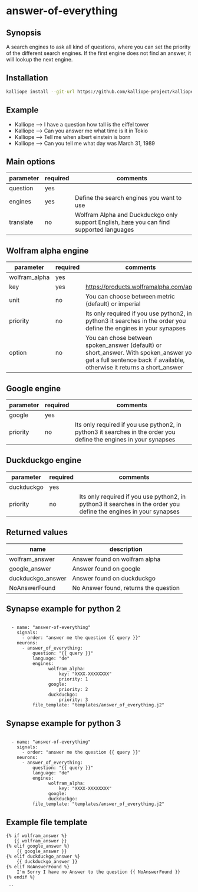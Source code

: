 # answer-of-everything

## Synopsis
A search engines to ask all kind of questions, where you can set the priority of the different search engines. If the first engine does not find an answer, it will lookup the next engine.

## Installation
```bash
kalliope install --git-url https://github.com/kalliope-project/kalliope_neuron_answer_of_everything.git
```

## Example
- Kalliope --> I have a question how tall is the eiffel tower 
- Kalliope --> Can you answer me what time is it in Tokio
- Kalliope --> Tell me when albert einstein is born
- Kalliope --> Can you tell me what day was March 31, 1989


## Main options
| parameter        | required | comments                                     |
|------------------|----------|----------------------------------------------|
| question         | yes      |                                              |
| engines          | yes      | Define the search engines you want to use    |
| translate        | no       | Wolfram Alpha and Duckduckgo only support English, [here](https://py-googletrans.readthedocs.io/en/latest/#googletrans-languages) you can find supported languages |

## Wolfram alpha engine
| parameter        | required | comments                                     |
|------------------|----------|----------------------------------------------|
| wolfram_alpha    | yes      |                                              |
| key              | yes      | https://products.wolframalpha.com/api/       |
| unit             | no       | You can choose between metric (default) or imperial |
| priority         | no       | Its only required if you use python2, in python3 it searches in the order you define the engines in your synapses | 
| option           | no       | You can chose between spoken_answer (default) or short_answer. With spoken_answer you get a full sentence back if available, otherwise it returns a short_answer| 

## Google engine
| parameter        | required | comments                                     |
|------------------|----------|----------------------------------------------|
| google           | yes      |                                              |
| priority         | no       | Its only required if you use python2, in python3 it searches in the order you define the engines in your synapses | 

## Duckduckgo engine
| parameter        | required | comments                                     |
|------------------|----------|----------------------------------------------|
| duckduckgo       | yes      |                                              |
| priority         | no       | Its only required if you use python2, in python3 it searches in the order you define the engines in your synapses | 

## Returned values
| name             | description                           | 
|------------------|---------------------------------------|
| wolfram_answer   | Answer found on wolfram alpha         |
| google_answer    | Answer found on google                |
| duckduckgo_answer| Answer found on duckduckgo            |
| NoAnswerFound    | No Answer found, returns the question |


## Synapse example for python 2
```
  
  - name: "answer-of-everything"
    signals: 
      - order: "answer me the question {{ query }}"
    neurons:
      - answer_of_everything:
          question: "{{ query }}"
          language: "de"
          engines:  
                wolfram_alpha: 
                    key: "XXXX-XXXXXXXX"
                    priority: 1
                google:
                    priority: 2
                duckduckgo:
                    priority: 3
          file_template: "templates/answer_of_everything.j2" 

```
## Synapse example for python 3
```
  
  - name: "answer-of-everything"
    signals: 
      - order: "answer me the question {{ query }}"
    neurons:
      - answer_of_everything:
          question: "{{ query }}"
          language: "de"
          engines:  
                wolfram_alpha: 
                    key: "XXXX-XXXXXXXX"
                google:
                duckduckgo:
          file_template: "templates/answer_of_everything.j2" 

```

## Example file template
```
{% if wolfram_answer %} 
   {{ wolfram_answer }}
{% elif google_answer %}
    {{ google_answer }}
{% elif duckduckgo_answer %}
    {{ duckduckgo_answer }}
{% elif NoAnswerFound %} 
    I'm Sorry I have no Answer to the question {{ NoAnswerFound }}
{% endif %}

 ``